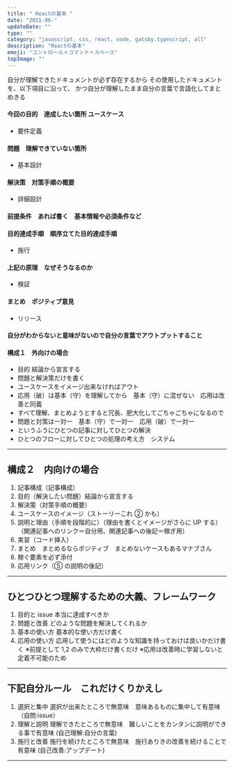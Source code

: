 ```yaml
---
title: " Reactの基本 "
date: "2021-06-"
updateDate: ""
type: ""
category: "javascript, css, react, node, gatsby.typescript, all"
description: "Reactの基本"
emoji: "コントロール＋コマンド＋スペース"
topImage: ""
---
```

自分が理解できたドキュメントが必ず存在するから
その使用したドキュメントを、以下項目に沿って、
かつ自分が理解したまま自分の言葉で言語化してまとめきる
#### 今回の目的　達成したい箇所 ユースケース　
- 要件定義
#### 問題　理解できていない箇所
- 基本設計

#### 解決策　対策手順の概要
- 詳細設計
#### 前提条件　あれば書く　基本情報や必須条件など

#### 目的達成手順　順序立てた目的達成手順
- 施行
#### 上記の原理　なぜそうなるのか
- 検証
#### まとめ　ポジティブ意見
- リリース
#### 自分がわからないと意味がないので自分の言葉でアウトプットすること

#### 構成１　外向けの場合

- 目的 結論から宣言する
- 問題と解決策だけを書く
- ユースケースをイメージ出来なければアウト
- 応用（破）は基本（守）を理解してから　基本（守）に混ぜない　応用は改善と同義
- すべて理解、まとめようとすると冗長、肥大化してごちゃごちゃになるので
- 問題と対策は一対一　基本（守）で一対一　応用（破）で一対一
- というふうにひとつの記事に対してひとつの解決
- ひとつのフローに対してひとつの処理の考え方　システム

---

## 構成２　内向けの場合

1. 記事構成（記事構成）
2. 目的（解決したい問題）結論から宣言する
3. 解決策（対策手順の概要）
4. ユースケースのイメージ（ストーリーこれ ② かも）
5. 説明と理由（手順を段階的に）（理由を書くとイメージがさらに UP する）（関連記事へのリンク＝自分用、関連記事への後記＝稼ぎ用）
6. 実習（コード挿入）
7. まとめ　まとめるならポジティブ　まとめないケースもあるマナブさん
8. 稼ぐ要素を必ず添付
9. 応用リンク（⑤ の説明の後記）

---

## ひとつひとつ理解するための大義、フレームワーク

1. 目的と issue 本当に達成すべきか
2. 問題と改善 どのような問題を解決してくれるか
3. 基本の使い方 基本的な使い方だけ書く
4. 応用の使い方 応用して使うにはどのような知識を持っておけば良いかだけ書く
   ※前提として 1,2 のみで大枠だけ書くだけ
   ※応用は改善時に学習しないと定着不可能のため

---

## 下記自分ルール　これだけくりかえし

1. 選択と集中 選択が出来たところで無意味　意味あるものに集中して有意味　（自問:issue）
2. 理解と説明 理解できたところで無意味　難しいことをカンタンに説明ができる事で有意味 (自己理解:自分の言葉)
3. 施行と改善 施行を続けたところで無意味　施行ありきの改善を続けることで有意味 (自己改善:アップデート)

---

